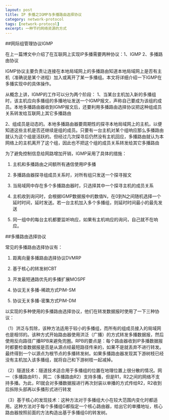 ```yaml
---
layout: post
title: IP 多播之IGMP与多播路由选择协议
category: network-protocol
tags: [network-protocol]
excerpt: 一种节约网络资源的方式
---
```



##网际组管理协议IGMP

在上一篇博文中介绍了在互联网上实现IP多播需要两种协议：1、IGMP   2、多播路由协议

IGMP协议主要负责让连接在本地局域网上的多播路由知道本地局域网上是否有主机（准确说是某个进程）加入或离开了某一多播组。本文将详细介绍一下IGMP在多播实现中的具体操作。

从概念上讲，IGMP的工作可以分为两个阶段：
1、当某台主机加入新的多播组时，该主机应向多播组的多播地址发送一个IGMP报文，声称自己要成为该组的成员。本地多播路由器收到IGMP报文后，还要利用多播路由选择协议把这种组成员关系转发给互联网上其它多播路由

2、组成员是动态的。本地多播路由器要周期性的探寻本地局域网上的主机，以便知道这些主机是否还继续是组的成员。只要有一台主机对某个组响应那么多播路由就认为这个组是活跃的。但经过几次探寻后仍然没有主机回应，多播路由就认为本网络上的主机离开了这个组，因此也不把这个组的成员关系转发给其它多播路由

为了避免控制信息给网路增加开销，IGMP采用了具体的措施：

1. 主机和多播路由之间额所有通信使用IP多播

2. 多播路由器探寻组成员关系时，对所有组只发送一个探寻报文

3. 当局域网中存在多个多播路由器时，只选择其中一个探寻主机的成员关系

4. 主机收到询问时，会根据IGMP数据报中的数值N，在0到N之间随机选择一个延时时间，延时发送。若一台主机加入多个多播组，则延时时间最小的最先发送

5. 同一组中的每台主机都要监听响应，如果有主机响应的询问，自己就不在响应。

	
##多播路由选择协议

常见的多播路由选择协议有：

1. 距离向量多播路由选择协议DVMRP

2. 基于核心的转发树CBT

3. 开发最短通路优先的多播扩展MOSPF

4. 协议无关多播-稀疏方式PIM-SM

5. 协议无关多播-密集方式PIM-DM

以实现的多种使用的多播路由选择协议，他们在转发数据报时使用了一下三种协议：

（1）洪泛与剪除，该种方法适用于较小的多播组，而所有的组成员接入的局域网也是相邻的。该种方式开始路由器使用洪泛（广播）的方式转发多播数据报，然后使用反向路径广播RPB来避免兜圈。RPB的要点是：每个路由器收到IP多播数据报时都要检查数据报是否是从源点经最短路径传来的，如果不是就丢弃不进行转发。最终得到一个以源点为根节点的多播转发树。如果多播路由器发现其下游树枝已经没有主机加入该多播组，就将自己和下游树枝一起减掉。

（2）隧道技术：隧道技术适合用于多播组的位置在地理位置上很分散的情况。网一（多播路由R1）、网二（多播路由R2）支持多播，但是R1，R2之间的网络不支持多播。为此，R1就会对多播数据报进行再次封装以单播的方式传给R2，R2收到后拆除头部再以多播形式进行转发

（3）基于核心的发现技术：这种方法对于多播组大小在较大范围内变化时都适用。这种方法对于每个多播组G都指定一个核心路由器，给出它的单播地址，核心路由器按照前面的方法构造出基于多播组G的转发树。
	
	
	
 
	




